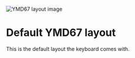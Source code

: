 ![YMD67 layout image](https://imgur.com/a/mee1zG4)

# Default YMD67 layout

This is the default layout the keyboard comes with.
